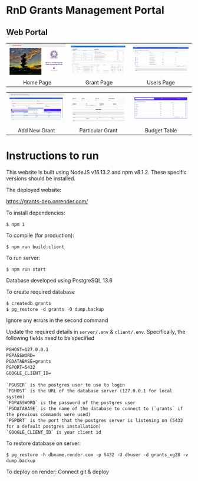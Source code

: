 # RnD Grants Management Portal



## Web Portal

<table>
  <tr>
    <td align="center">
      <img src="./img/Home.png" width="200">
    </td>
    <td align="center">
      <img src="./img/Grant Page.png" width="200">
    </td>
    <td align="center">
      <img src="./img/Users.png" width="200">
    </td>
  </tr>
  <tr>
    <td align="center">
      Home Page
    </td>
    <td align="center">
      Grant Page
    </td>
    <td align="center">
      Users Page
    </td>
  </tr>
</table>
<table>
  <tr>
    <td align="center">
      <img src="./img/Addnew.png" width="200">
    </td>
    <td align="center">
      <img src="./img/specific grant.png" width="200">
    </td>
    <td align="center">
      <img src="./img/bud_tbl.png" width="200">
    </td>
  </tr>
  <tr>
    <td align="center">
      Add New Grant
    </td>
    <td align="center">
      Particular Grant
    </td>
    <td align="center">
      Budget Table
    </td>
  </tr>
</table>


# Instructions to run

This website is built using NodeJS v16.13.2 and npm v8.1.2. These specific versions should be installed.

The deployed website:

https://grants-dep.onrender.com/


To install dependencies:
```
$ npm i
```

To compile (for production):
```
$ npm run build:client
```

To run server:
```
$ npm run start
```

Database developed using PostgreSQL 13.6

To create required database
```
$ createdb grants
$ pg_restore -d grants -O dump.backup
```
Ignore any errors in the second command

Update the required details in `server/.env` & `client/.env`. Specifically, the following fields need to be specified
```
PGHOST=127.0.0.1
PGPASSWORD=
PGDATABASE=grants
PGPORT=5432
GOOGLE_CLIENT_ID=

`PGUSER` is the postgres user to use to login
`PGHOST` is the URL of the database server (127.0.0.1 for local system)
`PGPASSWORD` is the password of the postgres user
`PGDATABASE` is the name of the database to connect to (`grants` if the previous commands were used)
`PGPORT` is the port that the postgres server is listening on (5432 for a default postgres installation)
`GOOGLE_CLIENT_ID` is your client id

```

To restore database on server:
```
$ pg_restore -h dbname.render.com -p 5432 -U dbuser -d grants_xg28 -v dump.backup
```

To deploy on render: Connect git & deploy
